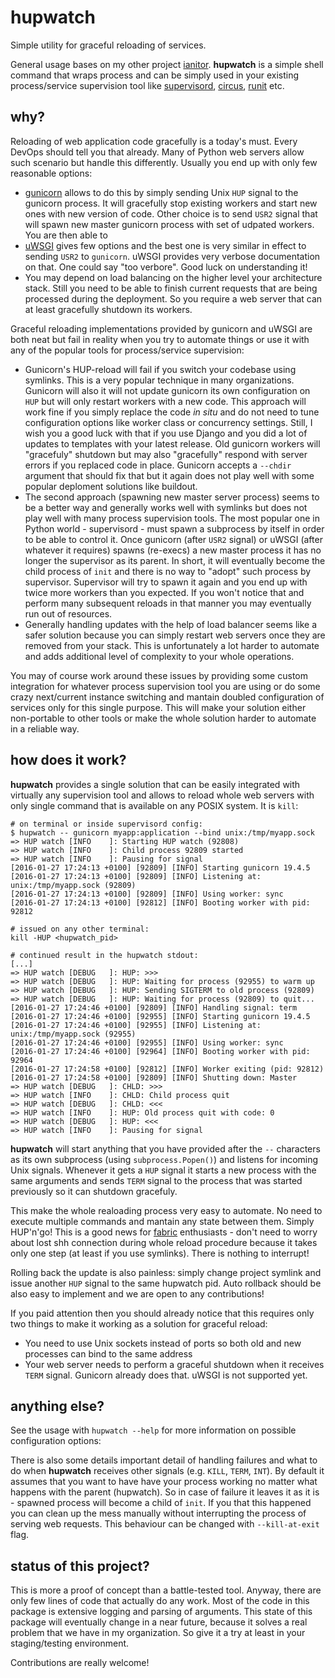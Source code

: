 # hupwatch
Simple utility for graceful reloading of services.

General usage bases on my other project 
[ianitor](https://github.com/ClearcodeHQ/ianitor). **hupwatch** is a simple
shell command that wraps process and can be simply used in your existing
process/service supervision tool like [supervisord](http://supervisord.org/), 
[circus](http://circus.readthedocs.org/en/0.11.1/),
[runit](http://smarden.org/runit/) etc.


## why?

Reloading of web application code gracefully is a today's must. Every DevOps
should tell you that already. Many of Python web servers allow such scenario
but handle this differently. Usually you end up with only few reasonable
options:

* [gunicorn](https://github.com/benoitc/gunicorn) allows to do this by simply
  sending Unix `HUP` signal to the gunicorn process. It will gracefully stop
  existing workers and start new ones with new version of code. Other choice
  is to send `USR2` signal that will spawn new master gunicorn process with
  set of udpated workers. You are then able to
* [uWSGI](https://github.com/unbit/uwsgi) gives few options and the best one is
  very similar in effect to sending `USR2` to `gunicorn`. uWSGI provides
  very verbose documentation on that. One could say "too verbore". Good luck
  on understanding it!
* You may depend on load balancing on the higher level your architecture stack.
  Still you need to be able to finish current requests that are being processed
  during the deployment. So you require a web server that can at least
  gracefully shutdown its workers.

Graceful reloading implementations provided by gunicorn and uWSGI are both neat
but fail in reality when you try to automate things or use it with any of
the popular tools for process/service supervision:

* Gunicorn's HUP-reload will fail if you switch your codebase using symlinks.
  This is a very popular technique in many organizations. Gunicorn will also
  it will not update gunicorn its own configuration on `HUP` but will only
  restart workers with a new code. This approach will work fine if you simply
  replace the code *in situ* and do not need to tune configuration options like
  worker class or concurrency settings. Still, I wish you a good luck
  with that if you use Django and you did a lot of updates to templates with
  your latest release. Old gunicorn workers will "gracefuly" shutdown but may
  also "gracefully" respond with server errors if you replaced code in place.
  Gunicorn accepts a `--chdir` argument that should fix that but it again does
  not play well with some popular deploment solutions like buildout.
* The second approach (spawning new master server process) seems to be a better
  way and generally works well with symlinks but does not play well with many
  process supervision tools. The most popular one in Python world - supervisord - must
  spawn a subprocess by itself in order to be able to control it. Once gunicorn 
  (after `USR2` signal) or uWSGI (after whatever it requires) spawns (re-execs) 
  a new master process it has no longer the supervisor as its parent. In short,
  it will eventually become the child process of `init` and there is no way to 
  "adopt" such process by supervisor. Supervisor will try to spawn it again and
  you end up with twice more workers than you expected. If you won't notice that
  and perform many subsequent reloads in that manner you may eventually run out
  of resources.
* Generally handling updates with the help of load balancer seems like a safer
  solution because you can simply restart web servers once they are removed
  from your stack. This is unfortunately a lot harder to automate and adds
  additional level of complexity to your whole operations.

You may of course work around these issues by providing some custom integration
for whatever process supervision tool you are using or do some crazy
next/current instance switching and mantain doubled configuration of services
only for this single purpose. This will make your solution either non-portable
to other tools or make the whole solution harder to automate in a reliable way.


## how does it work?

**hupwatch** provides a single solution that can be easily integrated with 
virtually any supervision tool and allows to reload whole web servers with only
single command that is available on any POSIX system. It is `kill`:

    # on terminal or inside supervisord config:
    $ hupwatch -- gunicorn myapp:application --bind unix:/tmp/myapp.sock
    => HUP watch [INFO    ]: Starting HUP watch (92808)
    => HUP watch [INFO    ]: Child process 92809 started
    => HUP watch [INFO    ]: Pausing for signal
    [2016-01-27 17:24:13 +0100] [92809] [INFO] Starting gunicorn 19.4.5
    [2016-01-27 17:24:13 +0100] [92809] [INFO] Listening at: unix:/tmp/myapp.sock (92809)
    [2016-01-27 17:24:13 +0100] [92809] [INFO] Using worker: sync
    [2016-01-27 17:24:13 +0100] [92812] [INFO] Booting worker with pid: 92812

    # issued on any other terminal:
    kill -HUP <hupwatch_pid>
    
    # continued result in the hupwatch stdout:
    [...]
    => HUP watch [DEBUG   ]: HUP: >>>
    => HUP watch [DEBUG   ]: HUP: Waiting for process (92955) to warm up
    => HUP watch [DEBUG   ]: HUP: Sending SIGTERM to old process (92809)
    => HUP watch [DEBUG   ]: HUP: Waiting for process (92809) to quit...
    [2016-01-27 17:24:46 +0100] [92809] [INFO] Handling signal: term
    [2016-01-27 17:24:46 +0100] [92955] [INFO] Starting gunicorn 19.4.5
    [2016-01-27 17:24:46 +0100] [92955] [INFO] Listening at: unix:/tmp/myapp.sock (92955)
    [2016-01-27 17:24:46 +0100] [92955] [INFO] Using worker: sync
    [2016-01-27 17:24:46 +0100] [92964] [INFO] Booting worker with pid: 92964
    [2016-01-27 17:24:58 +0100] [92812] [INFO] Worker exiting (pid: 92812)
    [2016-01-27 17:24:58 +0100] [92809] [INFO] Shutting down: Master
    => HUP watch [DEBUG   ]: CHLD: >>>
    => HUP watch [INFO    ]: CHLD: Child process quit
    => HUP watch [DEBUG   ]: CHLD: <<<
    => HUP watch [INFO    ]: HUP: Old process quit with code: 0
    => HUP watch [DEBUG   ]: HUP: <<<
    => HUP watch [INFO    ]: Pausing for signal

**hupwatch** will start anything that you have provided after the `--`
characters as its own subprocess (using `subprocess.Popen()`) and listens for
incoming Unix signals. Whenever it gets a `HUP` signal it starts a new process
with the same arguments and sends `TERM` signal to the process that was started
previously so it can shutdown gracefuly.

This make the whole realoading process very easy to automate. No need to
execute multiple commands and mantain any state between them. Simply HUP'n'go!
This is a good news for [fabric](https://github.com/fabric/fabric) enthusiasts -
don't need to worry about lost shh connection during whole reload procedure
because it takes only one step (at least if you use symlinks). There is nothing
to interrupt!

Rolling back the update is also painless: simply change project symlink and
issue another `HUP` signal to the same hupwatch pid. Auto rollback should be
also easy to implement and we are open to any contributions!

If you paid attention then you should already notice that this requires only
two things to make it working as a solution for graceful reload:

* You need to use Unix sockets instead of ports so both old and new processes
  can bind to the same address
* Your web server needs to perform a graceful shutdown when it receives `TERM`
  signal. Gunicorn already does that. uWSGI is not supported yet.


## anything else?

See the usage with `hupwatch --help` for more information on possible
configuration options:


There is also some details important detail of handling failures
and what to do when **hupwatch** receives other signals (e.g. `KILL`, `TERM`,
`INT`). By default it assumes that you want to have have your process working
no matter what happens with the parent (hupwatch). So in case of failure it
leaves it as it is - spawned process will become a child of `init`. If you
that this happened you can clean up the mess manually without interrupting the
process of serving web requests. This behaviour can be changed with
`--kill-at-exit` flag.


## status of this project?

This is more a proof of concept than a battle-tested tool. Anyway, there are
only few lines of code that actually do any work. Most of the code in this
package is extensive logging and parsing of arguments.
This state of this package will eventually change in a near future, because
it solves a real problem that we have in my organization.
So give it a try at least in your staging/testing environment.

Contributions are really welcome!
